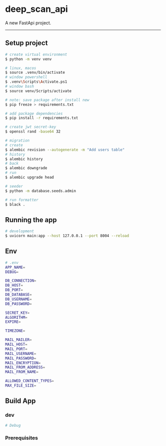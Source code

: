 # deep_scan_api

A new FastApi project.

---

## Setup project
```bash
# create virtual environment
$ python -m venv venv

# linux, macos
$ source .venv/bin/activate
# window powershell
$ .venv\Scripts\Activate.ps1
# window bash
$ source venv/Scripts/activate

# note: save package after install new
$ pip freeze > requirements.txt
```

```bash
# add package dependencies
$ pip install -r requirements.txt
```

```bash
# create jwt secret-key
$ openssl rand -base64 32
```

```bash
# migration
# create
$ alembic revision --autogenerate -m "Add users table"
# history
$ alembic history
# back
$ alembic downgrade
# run
$ alembic upgrade head
```

```bash
# seeder
$ python -m database.seeds.admin
```

```bash
# run formatter
$ black .
```

## Running the app

```bash
# development
$ uvicorn main:app --host 127.0.0.1 --port 8004 --reload
```

## Env
```bash
# .env
APP_NAME=
DEBUG=

DB_CONNECTION=
DB_HOST=
DB_PORT=
DB_DATABASE=
DB_USERNAME=
DB_PASSWORD=

SECRET_KEY=
ALGORITHM=
EXPIRE=

TIMEZONE=

MAIL_MAILER=
MAIL_HOST=
MAIL_PORT=
MAIL_USERNAME=
MAIL_PASSWORD=
MAIL_ENCRYPTION=
MAIL_FROM_ADDRESS=
MAIL_FROM_NAME=

ALLOWED_CONTENT_TYPES=
MAX_FILE_SIZE=
```

## Build App
### dev
```bash
# Debug
```

### Prerequisites
